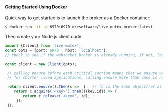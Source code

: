 

#### Getting Started Using Docker

Quick way to get started is to launch the broker as a Docker container:

```bash
$ docker run -it -p 6970:6970 oresoftware/live-mutex-broker:latest
```

Then create your Node.js client code:

```typescript
import {Client} from 'live-mutex';
const opts = {port: 6970 , host: 'localhost'};
// check to see if the websocket broker is already running, if not, launch one in this process

const client = new Client(opts);

 // calling ensure before each critical section means that we ensure we have a connected client
 // for shorter lived applications, calling ensure more than once is not as important

 return client.ensure().then(c =>  {   // (c is the same object/ref as client)
    return c.acquire('<key>').then(({key,id}) => {
        return c.release('<key>', id);
     });
 });

```